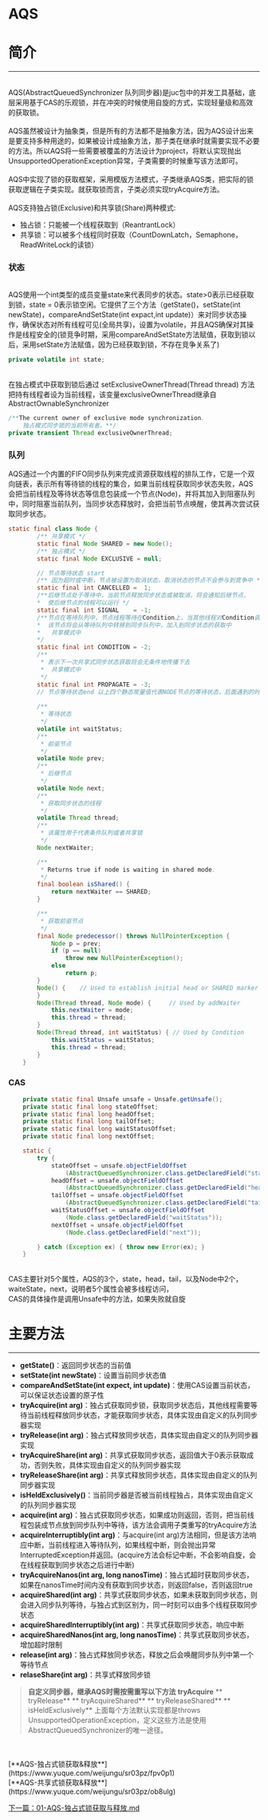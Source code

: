 # AQS

<a name="sKanL"></a>
# 简介

---


<br />AQS(AbstractQueuedSynchronizer 队列同步器)是juc包中的并发工具基础，底层采用基于CAS的乐观锁，并在冲突的时候使用自旋的方式，实现轻量级和高效的获取锁。<br />
<br />AQS虽然被设计为抽象类，但是所有的方法都不是抽象方法，因为AQS设计出来是要支持多种用途的，如果被设计成抽象方法，那子类在继承时就需要实现不必要的方法。所以AQS将一些需要被覆盖的方法设计为project，将默认实现抛出UnsupportedOperationException异常，子类需要的时候重写该方法即可。<br />
<br />AQS中实现了锁的获取框架，采用模版方法模式，子类继承AQS类，把实际的锁获取逻辑在子类实现。就获取锁而言，子类必须实现tryAcquire方法。<br />
<br />AQS支持独占锁(Exclusive)和共享锁(Share)两种模式:

  - 独占锁：只能被一个线程获取到（ReantrantLock）
  - 共享锁：可以被多个线程同时获取（CountDownLatch，Semaphone，ReadWriteLock的读锁）



<a name="4MoQi"></a>
### 状态

<br />AQS使用一个int类型的成员变量state来代表同步的状态。state>0表示已经获取到锁，state = 0表示锁空闲。它提供了三个方法（getState()，setState(int newState)，compareAndSetState(int expact,int update)）来对同步状态操作，确保状态对所有线程可见(全局共享)，设置为volatile，并且AQS确保对其操作是线程安全的(锁竞争时期，采用compareAndSetState方法赋值，获取到锁以后，采用setState方法赋值，因为已经获取到锁，不存在竞争关系了)<br />

```java
private volatile int state;
```

<br />在独占模式中获取到锁后通过 setExclusiveOwnerThread(Thread thread) 方法把持有线程者设为当前线程，该变量exclusiveOwnerThread继承自AbstractOwnableSynchronizer<br />

```java
/**The current owner of exclusive mode synchronization.
	独占模式同步锁的当前所有者。**/
private transient Thread exclusiveOwnerThread;
```


<a name="mZQVt"></a>
### 队列


AQS通过一个内置的FIFO同步队列来完成资源获取线程的排队工作，它是一个双向链表，表示所有等待锁的线程的集合，如果当前线程获取同步状态失败，AQS会把当前线程及等待状态等信息包装成一个节点(Node)，并将其加入到阻塞队列中，同时阻塞当前队列，当同步状态释放时，会把当前节点唤醒，使其再次尝试获取同步状态。<br />

```java
static final class Node {
        /** 共享模式 */
        static final Node SHARED = new Node();
        /** 独占模式 */
        static final Node EXCLUSIVE = null;

    	// 节点等待状态 start
        /** 因为超时或中断，节点被设置为取消状态，取消状态的节点不会参与到竞争中 */
        static final int CANCELLED =  1;
        /**后继节点处于等待中，当前节点释放同步状态或被取消，将会通知后继节点，
        *  使后继节点的线程可以运行 */
        static final int SIGNAL    = -1;
        /**节点在等待队列中，节点线程等待在Condition上，当其他线程对Condition调用了signal()后，
        *  该节点将会从等待队列中转移到同步队列中，加入到同步状态的获取中  
   		*	共享模式中
        */
        static final int CONDITION = -2;
        /**
         * 表示下一次共享式同步状态获取将会无条件地传播下去
         *	共享模式中
         */
        static final int PROPAGATE = -3;
        // 节点等待状态end 以上四个静态常量值代表NODE节点的等待状态，后面遇到的时候会详细解释
    
    	/**
    	 * 等待状态
    	 */
        volatile int waitStatus;
        /**
         * 前驱节点
         */
        volatile Node prev;
        /**
         * 后继节点
         */
    	volatile Node next;
        /**
         * 获取同步状态的线程
         */
        volatile Thread thread;
        /**
         * 该属性用于代表条件队列或者共享锁
         */
        Node nextWaiter;

        /**
         * Returns true if node is waiting in shared mode.
         */
        final boolean isShared() {
            return nextWaiter == SHARED;
        }

        /**
         * 获取前驱节点
         */
        final Node predecessor() throws NullPointerException {
            Node p = prev;
            if (p == null)
                throw new NullPointerException();
            else
                return p;
        }
        Node() {    // Used to establish initial head or SHARED marker
        }
        Node(Thread thread, Node mode) {     // Used by addWaiter
            this.nextWaiter = mode;
            this.thread = thread;
        }
        Node(Thread thread, int waitStatus) { // Used by Condition
            this.waitStatus = waitStatus;
            this.thread = thread;
        }
    }
```


<a name="1Y3oW"></a>
### CAS


```java
    private static final Unsafe unsafe = Unsafe.getUnsafe();
    private static final long stateOffset;
    private static final long headOffset;
    private static final long tailOffset;
    private static final long waitStatusOffset;
    private static final long nextOffset;

    static {
        try {
            stateOffset = unsafe.objectFieldOffset
                (AbstractQueuedSynchronizer.class.getDeclaredField("state"));
            headOffset = unsafe.objectFieldOffset
                (AbstractQueuedSynchronizer.class.getDeclaredField("head"));
            tailOffset = unsafe.objectFieldOffset
                (AbstractQueuedSynchronizer.class.getDeclaredField("tail"));
            waitStatusOffset = unsafe.objectFieldOffset
                (Node.class.getDeclaredField("waitStatus"));
            nextOffset = unsafe.objectFieldOffset
                (Node.class.getDeclaredField("next"));

        } catch (Exception ex) { throw new Error(ex); }
    }
```

<br />CAS主要针对5个属性，AQS的3个，state，head，tail，以及Node中2个，waiteState，next，说明者5个属性会被多线程访问，<br />CAS的具体操作是调用Unsafe中的方法，如果失败就自旋<br />

<a name="o8hBV"></a>
# 主要方法



---



- **getState()**：返回同步状态的当前值
- **setState(int newState)**：设置当前同步状态值
- **compareAndSetState(int expect, int update)**：使用CAS设置当前状态，可以保证状态设置的原子性
- **tryAcquire(int arg)**：独占式获取同步锁，获取同步状态后，其他线程需要等待当前线程释放同步状态，才能获取同步状态，具体实现由自定义的队列同步器实现
- **tryRelease(int arg)**：独占式释放同步状态，具体实现由自定义的队列同步器实现
- **tryAcquireShare(int arg)**：共享式获取同步状态，返回值大于0表示获取成功，否则失败，具体实现由自定义的队列同步器实现
- **tryReleaseShare(int arg)**：共享式释放同步状态，具体实现由自定义的队列同步器实现
- **isHeldExclusively()**：当前同步器是否被当前线程独占，具体实现由自定义的队列同步器实现
- **acquire(int arg)**：独占式获取同步状态，如果成功则返回，否则，把当前线程包装成节点放到同步队列中等待，该方法会调用子类重写的tryAcquire方法
- **acquireInterruptibly(int arg)**：与acquire(int arg)方法相同，但是该方法响应中断，当前线程进入等待队列，如果线程中断，则会抛出异常InterruptedException并返回。(acquire方法会标记中断，不会影响自旋，会在线程获取到同步状态之后进行中断)
- **tryAcquireNanos(int arg, long nanosTime)**：独占式超时获取同步状态，如果在nanosTime时间内没有获取到同步状态，则返回false，否则返回true
- **acquireShared(int arg)**：共享式获取同步状态，如果未获取到同步状态，则会进入同步队列等待，与独占式到区别为，同一时刻可以由多个线程获取同步状态
- **acquireSharedInterruptibly(int arg)**：共享式获取同步状态，响应中断
- **acquireSharedNanos(int arg, long nanosTime)**：共享式获取同步状态，增加超时限制
- **release(int arg)**：独占式释放同步状态，释放之后会唤醒同步队列中第一个等待节点
- **relaseShare(int arg)**：共享式释放同步锁



> **自定义同步器，继承AQS时需按需重写以下方法**
> **tryAcquire**
> **
tryRelease**
> **
tryAcquireShared**
> **
tryReleaseShared**
> **
isHeldExclusively**
> 上面每个方法默认实现都是throws UnsupportedOperationException，定义这些方法是使用AbstractQueuedSynchronizer的唯一途径。


<br />
<br />[**AQS-独占式锁获取&释放**](https://www.yuque.com/weijungu/sr03pz/fpv0p1)<br />[**AQS-共享式锁获取&释放**](https://www.yuque.com/weijungu/sr03pz/ob8ulg)


[下一篇：01-AQS-独占式锁获取与释放.md](01-AQS-独占式锁获取与释放.md)